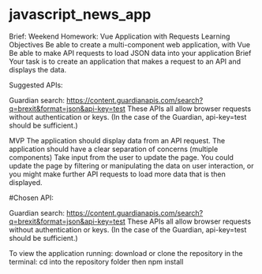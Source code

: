 # javascript_news_app
Brief:
Weekend Homework: Vue Application with Requests
Learning Objectives
Be able to create a multi-component web application, with Vue
Be able to make API requests to load JSON data into your application
Brief
Your task is to create an application that makes a request to an API and displays the data.

Suggested APIs:

Guardian search: https://content.guardianapis.com/search?q=brexit&format=json&api-key=test
These APIs all allow browser requests without authentication or keys. (In the case of the Guardian, api-key=test should be sufficient.)

MVP
The application should display data from an API request.
The application should have a clear separation of concerns (multiple components)
Take input from the user to update the page. You could update the page by filtering or manipulating the data on user interaction, or you might make further API requests to load more data that is then displayed.

#Chosen API:

Guardian search: https://content.guardianapis.com/search?q=brexit&format=json&api-key=test
These APIs all allow browser requests without authentication or keys. (In the case of the Guardian, api-key=test should be sufficient.)

To view the application running:
download or clone the repository
in the terminal: cd into the repository folder then npm install

